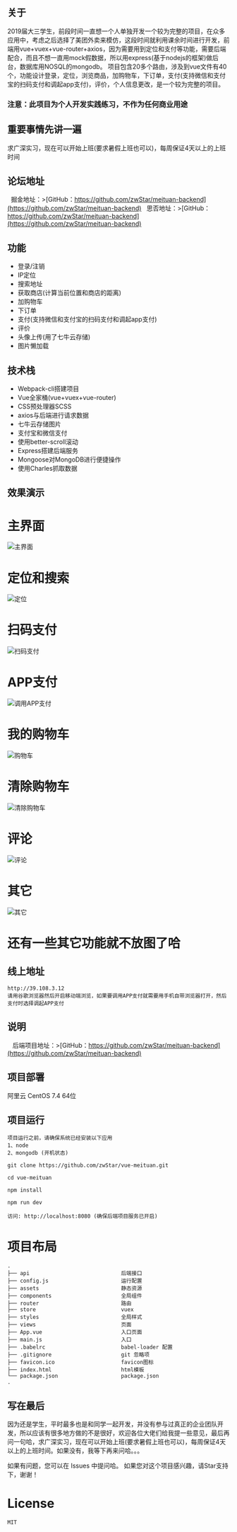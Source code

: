 ## 关于 ##
2019届大三学生，前段时间一直想一个人单独开发一个较为完整的项目，在众多应用中，考虑之后选择了美团外卖来模仿，这段时间就利用课余时间进行开发，前端用vue+vuex+vue-router+axios，因为需要用到定位和支付等功能，需要后端配合，而且不想一直用mock假数据，所以用express(基于nodejs的框架)做后台，数据库用NOSQL的mongodb。 项目包含20多个路由，涉及到vue文件有40个，功能设计登录，定位，浏览商品，加购物车，下订单，支付(支持微信和支付宝的扫码支付和调起app支付)，评价，个人信息更改，是一个较为完整的项目。

### 注意：此项目为个人开发实践练习，不作为任何商业用途

## 重要事情先讲一遍 ##
求广深实习，现在可以开始上班(要求暑假上班也可以)，每周保证4天以上的上班时间

## 论坛地址
   掘金地址：>[GitHub：https://github.com/zwStar/meituan-backend](https://github.com/zwStar/meituan-backend)
   思否地址：>[GitHub：https://github.com/zwStar/meituan-backend](https://github.com/zwStar/meituan-backend)
## 功能 ##
- 登录/注销
- IP定位
- 搜索地址
- 获取商店(计算当前位置和商店的距离)
- 加购物车
- 下订单
- 支付(支持微信和支付宝的扫码支付和调起app支付)
- 评价
- 头像上传(用了七牛云存储)
- 图片懒加载


## 技术栈 ##
- Webpack-cli搭建项目
- Vue全家桶(vue+vuex+vue-router)
- CSS预处理器SCSS
- axios与后端进行请求数据
- 七牛云存储图片
- 支付宝和微信支付
- 使用better-scroll滚动
- Express搭建后端服务
- Mongoose对MongoDB进行便捷操作
- 使用Charles抓取数据


## 效果演示
# 主界面 #
![主界面](screenshots/index3.gif)
# 定位和搜索 #
![定位](screenshots/location.gif)
# 扫码支付 #
![扫码支付](screenshots/scan_pay.gif)
# APP支付 #
![调用APP支付](screenshots/app_pay.gif)
# 我的购物车 #
![购物车](screenshots/cart.gif)
# 清除购物车 #
![清除购物车](screenshots/clearCart.gif)
# 评论 #
![评论](screenshots/comment.gif)
# 其它 #
![其它](screenshots/other.gif)
# 还有一些其它功能就不放图了哈 #
 
## 线上地址 ##
    http://39.108.3.12
    请用谷歌浏览器然后开启移动端浏览，如果要调用APP支付就需要用手机自带浏览器打开，然后支付时选择调起APP支付


## 说明  
    后端项目地址：>[GitHub：https://github.com/zwStar/meituan-backend](https://github.com/zwStar/meituan-backend)
## 项目部署

阿里云 CentOS 7.4 64位
 
## 项目运行

```
项目运行之前，请确保系统已经安装以下应用
1、node
2、mongodb (开机状态)
```

```
git clone https://github.com/zwStar/vue-meituan.git

cd vue-meituan

npm install

npm run dev

访问: http://localhost:8080 (确保后端项目服务已开启)

```

# 项目布局

```
.
├── api                             后端接口
├── config.js                       运行配置
├── assets                          静态资源
├── components                      全局组件
├── router                          路由
├── store                           vuex
├── styles                          全局样式
├── views                           页面
├── App.vue                         入口页面
├── main.js                         入口
├── .babelrc                        babel-loader 配置
├── .gitignore                      git 忽略项
├── favicon.ico                     favicon图标
├── index.html                      html模板
└── package.json                    package.json
.

```


## 写在最后 ##
因为还是学生，平时最多也是和同学一起开发，并没有参与过真正的企业团队开发，所以应该有很多地方做的不是很好，欢迎各位大佬们给我提一些意见，最后再问一句哈，求广深实习，现在可以开始上班(要求暑假上班也可以)，每周保证4天以上的上班时间。如果没有，我等下再来问哈。。。

 如果有问题，您可以在 Issues 中提问哈。
 如果您对这个项目感兴趣，请Star支持下，谢谢！
# License
    MIT


